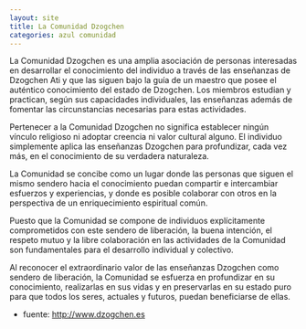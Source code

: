 ```yaml
---
layout: site
title: La Comunidad Dzogchen
categories: azul comunidad
---
```

La Comunidad Dzogchen es una amplia asociación de personas interesadas en desarrollar el conocimiento del individuo a través de las enseñanzas de Dzogchen Ati y que las siguen bajo la guía de un maestro que posee el auténtico conocimiento del estado de Dzogchen. Los miembros estudian y practican, según sus capacidades individuales, las enseñanzas además de fomentar las circunstancias necesarias para estas actividades.

Pertenecer a la Comunidad Dzogchen no significa establecer ningún vínculo religioso ni adoptar creencia ni valor cultural alguno. El individuo simplemente aplica las enseñanzas Dzogchen para profundizar, cada vez más, en el conocimiento de su verdadera naturaleza. 

La Comunidad se concibe como un lugar donde las personas que siguen el mismo sendero hacia el conocimiento puedan compartir e intercambiar esfuerzos y experiencias, y donde es posible colaborar con otros en la perspectiva de un enriquecimiento espiritual común.

Puesto que la Comunidad se compone de individuos explícitamente comprometidos con este sendero de liberación, la buena intención, el respeto mutuo y la libre colaboración en las actividades de la Comunidad son fundamentales para el desarrollo individual y colectivo.

Al reconocer el extraordinario valor de las enseñanzas Dzogchen como sendero de liberación, la Comunidad se esfuerza en profundizar en su conocimiento, realizarlas en sus vidas y en preservarlas en su estado puro para que todos los seres, actuales y futuros, puedan beneficiarse de ellas.

* fuente: <http://www.dzogchen.es>
